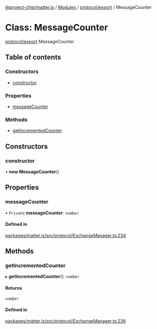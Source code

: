 [@project-chip/matter.js](../README.md) / [Modules](../modules.md) / [protocol/export](../modules/protocol_export.md) / MessageCounter

# Class: MessageCounter

[protocol/export](../modules/protocol_export.md).MessageCounter

## Table of contents

### Constructors

- [constructor](protocol_export.MessageCounter.md#constructor)

### Properties

- [messageCounter](protocol_export.MessageCounter.md#messagecounter)

### Methods

- [getIncrementedCounter](protocol_export.MessageCounter.md#getincrementedcounter)

## Constructors

### constructor

• **new MessageCounter**()

## Properties

### messageCounter

• `Private` **messageCounter**: `number`

#### Defined in

[packages/matter.js/src/protocol/ExchangeManager.ts:234](https://github.com/project-chip/matter.js/blob/be83914/packages/matter.js/src/protocol/ExchangeManager.ts#L234)

## Methods

### getIncrementedCounter

▸ **getIncrementedCounter**(): `number`

#### Returns

`number`

#### Defined in

[packages/matter.js/src/protocol/ExchangeManager.ts:236](https://github.com/project-chip/matter.js/blob/be83914/packages/matter.js/src/protocol/ExchangeManager.ts#L236)
